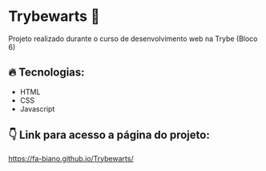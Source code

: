 # Trybewarts :dizzy:
Projeto realizado durante o curso de desenvolvimento web na Trybe (Bloco 6)

## :fire: Tecnologias: 
* HTML
* CSS
* Javascript

## :point_down: Link para acesso a página do projeto:
https://fa-biano.github.io/Trybewarts/
